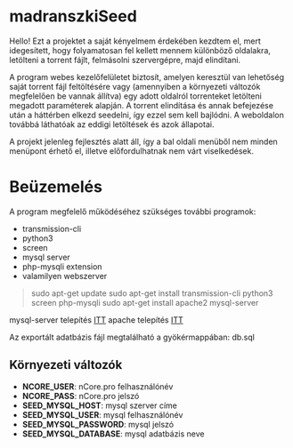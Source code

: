 # madranszkiSeed

Hello! Ezt a projektet a saját kényelmem érdekében kezdtem el, mert idegesített, hogy folyamatosan fel kellett mennem különböző oldalakra, letölteni a torrent fájlt, felmásolni szervergépre, majd elindítani.

A program webes kezelőfelületet biztosít, amelyen keresztül van lehetőség saját torrent fájl feltöltésére vagy (amennyiben a környezeti változók megfelelően be vannak állítva) egy adott oldalról torrenteket letölteni megadott paraméterek alapján. A torrent elindítása és annak befejezése után a háttérben elkezd seedelni, így ezzel sem kell bajlódni. A weboldalon továbbá láthatóak az eddigi letöltések és azok állapotai.

A projekt jelenleg fejlesztés alatt áll, így a bal oldali menüből nem minden menüpont érhető el, illetve előfordulhatnak nem várt viselkedések.


# Beüzemelés

A program megfelelő működéséhez szükséges további programok:

 - transmission-cli
 - python3
 - screen
 - mysql server
 - php-mysqli extension
 - valamilyen webszerver

   

>  sudo apt-get update
>     sudo apt-get install transmission-cli python3 screen php-mysqli 
>     sudo apt-get install apache2 mysql-server

mysql-server telepítés [ITT](https://www.digitalocean.com/community/tutorials/how-to-install-mysql-on-ubuntu-20-04)
apache telepítés [ITT](https://ubuntu.com/tutorials/install-and-configure-apache#1-overview)

Az exportált adatbázis fájl megtalálható a gyökérmappában: db.sql

## Környezeti változók

 - **NCORE_USER**: nCore.pro felhasználónév
 - **NCORE_PASS**: nCore.pro jelszó
 - **SEED_MYSQL_HOST**: mysql szerver címe
 - **SEED_MYSQL_USER**: mysql felhasználónév
 - **SEED_MYSQL_PASSWORD**: mysql jelszó
 - **SEED_MYSQL_DATABASE**: mysql adatbázis neve
